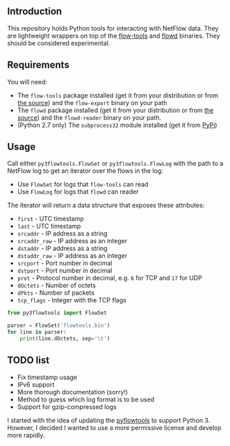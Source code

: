 ## Introduction

This repository holds Python tools for interacting with NetFlow data. They are
lightweight wrappers on top of the [flow-tools](https://code.google.com/p/flow-tools/)
and [flowd](https://code.google.com/p/flowd/) binaries. They should be considered experimental.


## Requirements

You will need:

* The `flow-tools` package installed (get it from your distribution or from [the source](https://code.google.com/p/flow-tools/))
  and the `flow-export` binary on your path
* The `flowd` package installed (get it from your distribution or from [the source](https://code.google.com/p/flowd/))
  and the `flowd-reader` binary on your path.
* (Python 2.7 only) The `subprocess32` module installed (get it from [PyPi](https://pypi.python.org/pypi/subprocess32/))


## Usage

Call either `py3flowtools.FlowSet` or `py3flowtools.FlowLog` with the path to a
NetFlow log to get an iterator over the flows in the log:

* Use `FlowSet` for logs that `flow-tools` can read
* Use `FlowLog` for logs that `flowd` can reader

The iterator will return a data structure that exposes these attributes:

* `first` - UTC timestamp
* `last` - UTC timestamp
* `srcaddr` - IP address as a string
* `srcaddr_raw` - IP address as an integer
* `dstaddr` - IP address as a string
* `dstaddr_raw` - IP address as an integer
* `srcport` - Port number in decimal
* `dstport` - Port number in decimal
* `prot` - Protocol number in decimal, e.g. `6` for TCP and `17` for UDP
* `dOctets` - Number of octets
* `dPkts` - Number of packets
* `tcp_flags` - Integer with the TCP flags 


```python
from py3flowtools import FlowSet

parser = FlowSet('flowtools.bin')
for line in parser:
    print(line.dOctets, sep='\t')
```

## TODO list

* Fix timestamp usage
* IPv6 support
* More thorough documentation (sorry!)
* Method to guess which log format is to be used
* Support for gzip-compressed logs

I started with the idea of updating the [pyflowtools](http://code.google.com/p/pyflowtools/)
to support Python 3. However, I decided I wanted to use a more permissive
license and develop more rapidly.

